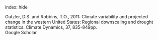 index: hide

<div class="Citation">

  <div class="Citation-body">
    <div class="Citation-text">Gutzler, D.S. and Robbins, T.O., 2011: Climate variability and projected change in the western United States: Regional downscaling and drought statistics. <span class="Article-journal">Climate Dynamics, </span><span class="Article-volume">37, </span>835-849pp.</div>
    <div class="Citation-links">
      <div class="CitationLink" data-href="https://scholar.google.com/scholar?q=Climate+variability+and+projected+change+in+the+western+United+States%3A+Regional+downscaling+and+drought+statistics">
        <div class="CitationLink-icon CitationLink-Scholar"></div>
        <div class="CitationLink-text">Google Scholar</div>
      </div>
    </div>
  </div>
</div>


<div class="Citation-copy">

</div>